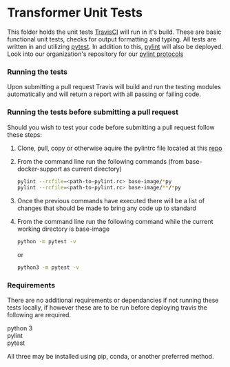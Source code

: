 # Transformer Unit Tests
This folder holds the unit tests [TravisCI](https://travis-ci.org/) will run in it's build.
These are basic functional unit tests, checks for output formatting and typing. All tests are written in and utilizing [pytest](https://docs.pytest.org/en/latest/).
In addition to this, [pylint](https://www.pylint.org/) will also be deployed.
Look into our organization's repository for our [pylint protocols](https://github.com/AgPipeline/Organization-info)

### Running the tests
Upon submitting a pull request Travis will build and run the testing modules automatically and will return a report with all passing or failing code. 

### Running the tests before submitting a pull request
Should you wish to test your code before submitting a pull request follow these steps:
1) Clone, pull, copy or otherwise aquire the pylintrc file located at this [repo](https://github.com/AgPipeline/Organization-info)

2) From the command line run the following commands (from base-docker-support as current directory)
    ```sh
    pylint --rcfile=<path-to-pylint.rc> base-image/*py
    pylint --rcfile=<path-to-pylint.rc> base-image/**/*py
    ```
3) Once the previous commands have executed there will be a list of changes that should be made to bring any code up to standard
4) From the command line run the following command while the current working directory is base-image 
    ```sh
    python -m pytest -v
    ```
    or
    ```sh
    python3 -m pytest -v
    ```


### Requirements 

There are no additional requirements or dependancies if not running these tests locally, if however these are to be run before deploying travis the following are required. 

python 3 \
pylint \
pytest

All three may be installed using pip, conda, or another preferred method.
